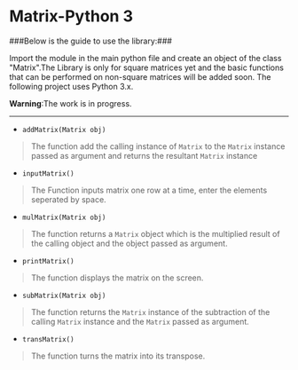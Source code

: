# Matrix-Python 3 #

###Below is the guide to use the library:###

Import the module in the main python file and create an object of the class "Matrix".The Library is only for square matrices yet and the basic functions that can be performed on non-square matrices will be added soon. The following project uses Python 3.x.

**Warning**:The work is in progress.
- - - -

* `addMatrix(Matrix obj)`
>The function add the calling instance of `Matrix` to the `Matrix` instance passed as argument and returns the resultant `Matrix` instance

* `inputMatrix()`
>The Function inputs matrix one row at a time, enter the elements seperated by space.

* `mulMatrix(Matrix obj)`
>The function returns a `Matrix` object which is the multiplied result of the calling object and the object passed as argument.

* `printMatrix()`
>The function displays the matrix on the screen.

* `subMatrix(Matrix obj)`
>The function returns the `Matrix` instance of the subtraction of the calling `Matrix` instance and the `Matrix` passed as argument.

* `transMatrix()`
>The function turns the matrix into its transpose.
